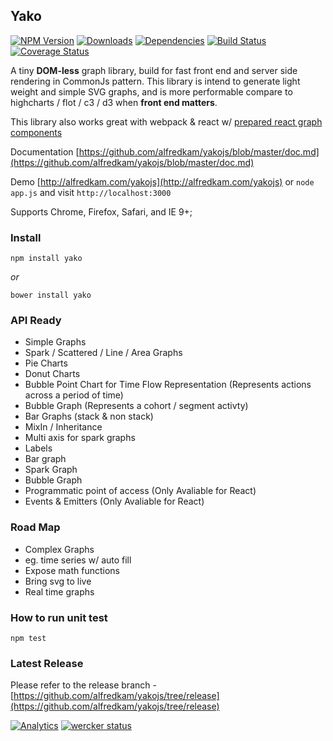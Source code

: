 ## Yako
[![NPM Version](https://img.shields.io/npm/v/yako.svg)](https://npmjs.org/package/yako)
[![Downloads](https://img.shields.io/npm/dm/yako.svg)](https://npmjs.org/package/yako)
[![Dependencies](https://david-dm.org/alfredkam/yakojs.svg)](https://david-dm.org/alfredkam/yakojs)
[![Build Status](https://img.shields.io/travis/alfredkam/yakojs.svg)](https://travis-ci.org/alfredkam/yakojs)
[![Coverage Status](https://coveralls.io/repos/alfredkam/yakojs/badge.svg?branch=master)](https://coveralls.io/r/alfredkam/yakojs?branch=master)


A tiny **DOM-less** graph library, build for fast front end and server side rendering in CommonJs pattern.
This library is intend to generate light weight and simple SVG graphs, and is more performable compare to highcharts / flot / c3 / d3 when **front end matters**.

This library also works great with webpack & react w/ [prepared react graph components](https://github.com/alfredkam/yakojs/blob/master/doc.md#react-components)

Documentation [https://github.com/alfredkam/yakojs/blob/master/doc.md](https://github.com/alfredkam/yakojs/blob/master/doc.md)

Demo [http://alfredkam.com/yakojs](http://alfredkam.com/yakojs) or ```node app.js``` and visit ```http://localhost:3000```

Supports Chrome, Firefox, Safari, and IE 9+;

### Install
```npm install yako```

<i>or</i>

```bower install yako```

### API Ready
 - Simple Graphs
  - Spark / Scattered / Line / Area Graphs
  - Pie Charts
  - Donut Charts
  - Bubble Point Chart for Time Flow Representation (Represents actions across a period of time)
  - Bubble Graph  (Represents a cohort / segment activty)
  - Bar Graphs (stack & non stack)
 - MixIn / Inheritance
 - Multi axis for spark graphs
 - Labels
  - Bar graph
  - Spark Graph
  - Bubble Graph
 - Programmatic point of access (Only Avaliable for React)
 - Events & Emitters (Only Avaliable for React)

### Road Map
 - Complex Graphs
  - eg. time series w/ auto fill
 - Expose math functions
 - Bring svg to live
 - Real time graphs


### How to run unit test
```npm test```
 
### Latest Release
Please refer to the release branch - [https://github.com/alfredkam/yakojs/tree/release](https://github.com/alfredkam/yakojs/tree/release)

[![Analytics](https://ga-beacon.appspot.com/UA-25416273-3/yakojs/readme)](https://github.com/igrigorik/ga-beacon)
[![wercker status](https://app.wercker.com/status/a74eda189271b3b148197e07ad6fa9f1/s "wercker status")](https://app.wercker.com/project/bykey/a74eda189271b3b148197e07ad6fa9f1)
